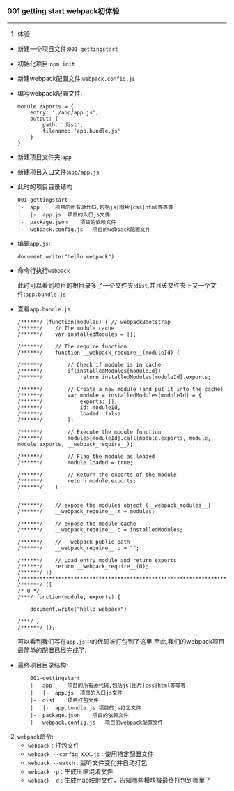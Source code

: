 ### 001 getting start webpack初体验
---
1. 体验
- 新建一个项目文件:`001-gettingstart`
- 初始化项目:`npm init`
- 新建webpack配置文件:`webpack.config.js`
- 编写webpack配置文件:
    ```
    module.exports = {
        entry: './app/app.js',
        output: {
            path: 'dist',
            filename: 'app.bundle.js'
        }
    }
    ```
- 新建项目文件夹:`app`
- 新建项目入口文件:`app/app.js`
- 此时的项目目录结构
    ```
    001-gettingstart
    |-  app     项目的所有源代码,包括js|图片|css|html等等等
    |   |-  app.js  项目的入口js文件
    |-  package.json    项目的依赖文件
    |-  webpack.config.js   项目的webpack配置文件
    ```
- 编辑`app.js`:
    ```
    document.write("hello webpack")
    ```
- 命令行执行`webpack`

    此时可以看到项目的根目录多了一个文件夹:`dist`,并且该文件夹下又一个文件:`app.bundle.js`
- 查看`app.bundle.js`
    ```
    /******/ (function(modules) { // webpackBootstrap
    /******/ 	// The module cache
    /******/ 	var installedModules = {};
    
    /******/ 	// The require function
    /******/ 	function __webpack_require__(moduleId) {
    
    /******/ 		// Check if module is in cache
    /******/ 		if(installedModules[moduleId])
    /******/ 			return installedModules[moduleId].exports;
    
    /******/ 		// Create a new module (and put it into the cache)
    /******/ 		var module = installedModules[moduleId] = {
    /******/ 			exports: {},
    /******/ 			id: moduleId,
    /******/ 			loaded: false
    /******/ 		};
    
    /******/ 		// Execute the module function
    /******/ 		modules[moduleId].call(module.exports, module, module.exports, __webpack_require__);
    
    /******/ 		// Flag the module as loaded
    /******/ 		module.loaded = true;
    
    /******/ 		// Return the exports of the module
    /******/ 		return module.exports;
    /******/ 	}
    
    
    /******/ 	// expose the modules object (__webpack_modules__)
    /******/ 	__webpack_require__.m = modules;
    
    /******/ 	// expose the module cache
    /******/ 	__webpack_require__.c = installedModules;
    
    /******/ 	// __webpack_public_path__
    /******/ 	__webpack_require__.p = "";
    
    /******/ 	// Load entry module and return exports
    /******/ 	return __webpack_require__(0);
    /******/ })
    /************************************************************************/
    /******/ ([
    /* 0 */
    /***/ function(module, exports) {
    
    	document.write("hello webpack")
    
    /***/ }
    /******/ ]);
    ```
    可以看到我们写在`app.js`中的代码被打包到了这里,至此,我们的webpack项目最简单的配置已经完成了.
    
- 最终项目目录结构:
    ```
        001-gettingstart
        |-  app     项目的所有源代码,包括js|图片|css|html等等等
        |   |-  app.js  项目的入口js文件
        |-  dist    项目打包文件
        |   |-  app.bundle.js 项目的js打包文件
        |-  package.json    项目的依赖文件
        |-  webpack.config.js   项目的webpack配置文件
    ```
2. `webpack`命令:
    - `webpack` : 打包文件
    - `webpack --config XXX.js` : 使用特定配置文件
    - `webpack --watch` : 监听文件变化并自动打包
    - `webpack -p` : 生成压缩混淆文件
    - `webpack -d` : 生成map映射文件，告知哪些模块被最终打包到哪里了
    